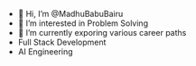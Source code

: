 - 👋 Hi, I’m @MadhuBabuBairu
- 👀 I’m interested in Problem Solving
- 🌱 I’m currently exporing various career paths
- Full Stack Development
- AI Engineering

<!---
MadhuBabuBairu/MadhuBabuBairu is a ✨ special ✨ repository because its `README.md` (this file) appears on your GitHub profile.
You can click the Preview link to take a look at your changes.
--->
